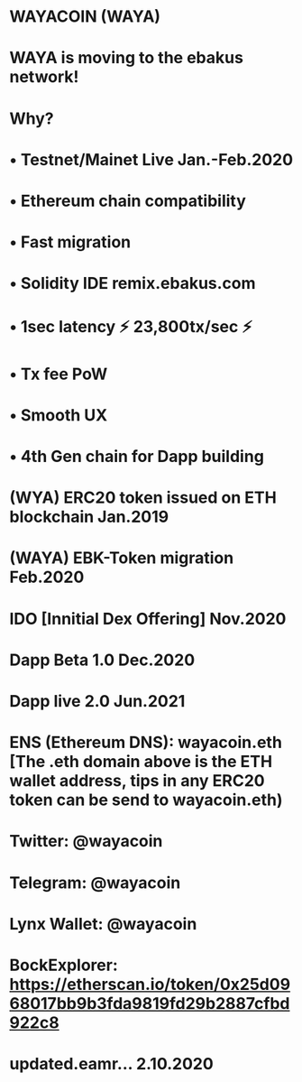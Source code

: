 # WAYACOIN (WAYA) 
# 
# WAYA is moving to the ebakus network!
#
# Why? 
#      • Testnet/Mainet Live Jan.-Feb.2020
#      • Ethereum chain compatibility
#      • Fast migration 
#      • Solidity IDE remix.ebakus.com
#      • 1sec latency ⚡️ 23,800tx/sec ⚡️
#      • Tx fee PoW
#      • Smooth UX
#      • 4th Gen chain for Dapp building 
#
#
# (WYA)  ERC20 token issued on ETH blockchain Jan.2019
# (WAYA) EBK-Token migration  Feb.2020
# IDO [Innitial Dex Offering] Nov.2020
# 
# Dapp Beta  1.0  Dec.2020
# Dapp live  2.0  Jun.2021
#
# ENS (Ethereum DNS):  wayacoin.eth  [The .eth domain above is the ETH wallet address, tips in any ERC20 token can be send to wayacoin.eth)
#
# Twitter:     @wayacoin
# Telegram:    @wayacoin
# Lynx Wallet: @wayacoin 
# 
#
# BockExplorer:  https://etherscan.io/token/0x25d0968017bb9b3fda9819fd29b2887cfbd922c8
#
#
# updated.eamr... 2.10.2020
